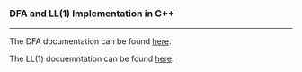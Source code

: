 ### DFA and LL(1) Implementation in C++
---

The DFA documentation can be found [here](https://github.com/k-SiF/Compiler-Design/blob/main/DFA/DFA_Implementation.pdf).

The LL(1) docuemntation can be found [here]().
